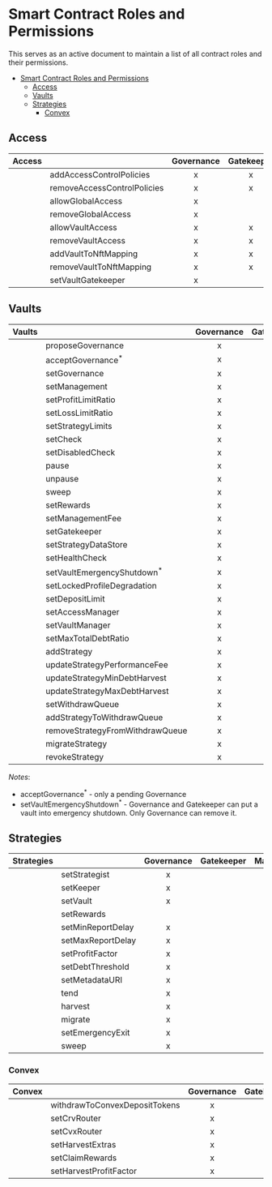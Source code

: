 # Smart Contract Roles and Permissions

This serves as an active document to maintain a list of all contract roles and their permissions.

- [Smart Contract Roles and Permissions](#smart-contract-roles-and-permissions)
  - [Access](#access)
  - [Vaults](#vaults)
  - [Strategies](#strategies)
    - [Convex](#convex)

## Access

| Access |                             | Governance | Gatekeeper | Manager | Strategist | Keeper |
| ------ | --------------------------- | :--------: | :--------: | :-----: | :--------: | :----: |
|        | addAccessControlPolicies    |     x      |     x      |         |            |        |
|        | removeAccessControlPolicies |     x      |     x      |         |            |        |
|        | allowGlobalAccess           |     x      |            |         |            |        |
|        | removeGlobalAccess          |     x      |            |         |            |        |
|        | allowVaultAccess            |     x      |     x      |         |            |        |
|        | removeVaultAccess           |     x      |     x      |         |            |        |
|        | addVaultToNftMapping        |     x      |     x      |         |            |        |
|        | removeVaultToNftMapping     |     x      |     x      |         |            |        |
|        | setVaultGatekeeper          |     x      |            |         |            |        |

## Vaults

| Vaults |                                        | Governance | Gatekeeper | Manager | Strategist | Keeper |
| ------ | -------------------------------------- | :--------: | :--------: | :-----: | :--------: | :----: |
|        | proposeGovernance                      |     x      |            |         |            |        |
|        | acceptGovernance<sup>\*</sup>          |     x      |            |         |            |        |
|        | setGovernance                          |     x      |            |         |            |        |
|        | setManagement                          |     x      |            |         |            |        |
|        | setProfitLimitRatio                    |     x      |            |    x    |            |        |
|        | setLossLimitRatio                      |     x      |            |    x    |            |        |
|        | setStrategyLimits                      |     x      |            |    x    |            |        |
|        | setCheck                               |     x      |            |    x    |            |        |
|        | setDisabledCheck                       |     x      |            |    x    |            |        |
|        | pause                                  |     x      |     x      |         |            |        |
|        | unpause                                |     x      |            |         |            |        |
|        | sweep                                  |     x      |            |         |            |        |
|        | setRewards                             |     x      |            |         |            |        |
|        | setManagementFee                       |     x      |            |         |            |        |
|        | setGatekeeper                          |     x      |            |         |            |        |
|        | setStrategyDataStore                   |     x      |            |         |            |        |
|        | setHealthCheck                         |     x      |     x      |         |            |        |
|        | setVaultEmergencyShutdown<sup>\*</sup> |     x      |     x      |         |            |        |
|        | setLockedProfileDegradation            |     x      |            |         |            |        |
|        | setDepositLimit                        |     x      |     x      |         |            |        |
|        | setAccessManager                       |     x      |     x      |         |            |        |
|        | setVaultManager                        |     x      |            |         |            |        |
|        | setMaxTotalDebtRatio                   |     x      |            |    x    |            |        |
|        | addStrategy                            |     x      |            |    x    |            |        |
|        | updateStrategyPerformanceFee           |     x      |            |    x    |            |        |
|        | updateStrategyMinDebtHarvest           |     x      |            |    x    |            |        |
|        | updateStrategyMaxDebtHarvest           |     x      |            |    x    |            |        |
|        | setWithdrawQueue                       |     x      |            |    x    |            |        |
|        | addStrategyToWithdrawQueue             |     x      |            |    x    |            |        |
|        | removeStrategyFromWithdrawQueue        |     x      |            |    x    |            |        |
|        | migrateStrategy                        |     x      |            |         |            |        |
|        | revokeStrategy                         |     x      |            |    x    |            |        |

_Notes_:

- acceptGovernance<sup>\*</sup> - only a pending Governance
- setVaultEmergencyShutdown<sup>\*</sup> - Governance and Gatekeeper can put a vault into emergency shutdown. Only Governance can remove it.

## Strategies

| Strategies |                   | Governance | Gatekeeper | Manager | Strategist | Keeper |
| ---------- | ----------------- | :--------: | :--------: | :-----: | :--------: | :----: |
|            | setStrategist     |     x      |            |         |     x      |        |
|            | setKeeper         |     x      |            |         |     x      |        |
|            | setVault          |     x      |            |         |     x      |        |
|            | setRewards        |            |            |         |     x      |        |
|            | setMinReportDelay |     x      |            |         |     x      |        |
|            | setMaxReportDelay |     x      |            |         |     x      |        |
|            | setProfitFactor   |     x      |            |         |     x      |        |
|            | setDebtThreshold  |     x      |            |         |     x      |        |
|            | setMetadataURI    |     x      |            |         |     x      |        |
|            | tend              |     x      |            |         |     x      |   x    |
|            | harvest           |     x      |            |         |     x      |   x    |
|            | migrate           |     x      |            |         |            |        |
|            | setEmergencyExit  |     x      |            |         |     x      |        |
|            | sweep             |     x      |            |         |            |        |

### Convex

| Convex |                               | Governance | Gatekeeper | Manager | Strategist | Keeper |
| ------ | ----------------------------- | :--------: | :--------: | :-----: | :--------: | :----: |
|        | withdrawToConvexDepositTokens |     x      |            |         |     x      |        |
|        | setCrvRouter                  |     x      |            |         |     x      |        |
|        | setCvxRouter                  |     x      |            |         |     x      |        |
|        | setHarvestExtras              |     x      |            |         |     x      |        |
|        | setClaimRewards               |     x      |            |         |     x      |        |
|        | setHarvestProfitFactor        |     x      |            |         |     x      |        |
